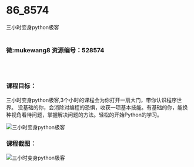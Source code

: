 # 86_8574
三小时变身python极客
<br/></br>
<h3>微:mukewang8 资源编号：528574</h3>
<br/></br>
<h3>课程目标：</h3>
<p>三小时变身<a title="查看与 python 相关的文章" target="_blank">python</a>极客,3个小时的课程会为你打开一扇大门，带你认识程序世界。 没基础的你，会消除对编程的恐惧，收获一项基本技能。有基础的你，能换种视角看待问题，掌握解决问题的方法。轻松的开始Python的学习。</p>
<p><img src="https://www.ko996.com/wp-content/uploads/img/2019/11/2-49-300x167.png" alt="三小时变身python极客"></p>
<h3>课程截图：</h3>
<p><img src="https://www.ko996.com/wp-content/uploads/img/2019/11/1-45.png" alt="三小时变身python极客"></p>
